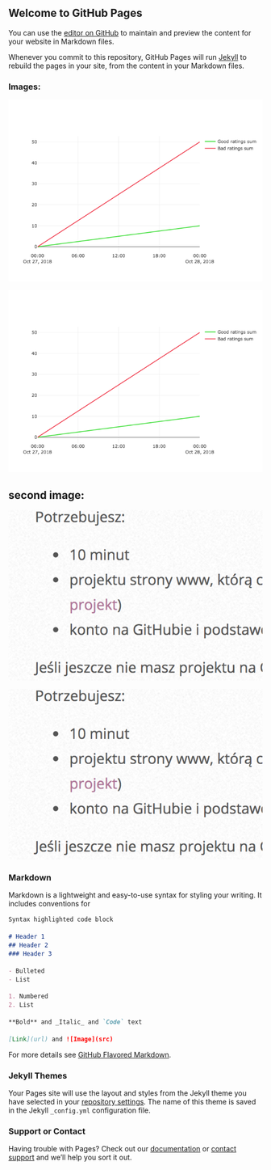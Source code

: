 ## Welcome to GitHub Pages

You can use the [editor on GitHub](https://github.com/gmiejski/confluent-documentation-quality/edit/master/index.md) to maintain and preview the content for your website in Markdown files.

Whenever you commit to this repository, GitHub Pages will run [Jekyll](https://jekyllrb.com/) to rebuild the pages in your site, from the content in your Markdown files.


### Images:

![Image](https://github.com/gmiejski/confluent-documentation-quality/blob/master/images/latest.png)

<img src="https://github.com/gmiejski/confluent-documentation-quality/blob/master/images/latest.png" />

## second image:

![Image](https://github.com/gmiejski/confluent-documentation-quality/blob/master/images/test_image.png)


![](images/test_image.png)
### Markdown

Markdown is a lightweight and easy-to-use syntax for styling your writing. It includes conventions for

```markdown
Syntax highlighted code block

# Header 1
## Header 2
### Header 3

- Bulleted
- List

1. Numbered
2. List

**Bold** and _Italic_ and `Code` text

[Link](url) and ![Image](src)
```

For more details see [GitHub Flavored Markdown](https://guides.github.com/features/mastering-markdown/).

### Jekyll Themes

Your Pages site will use the layout and styles from the Jekyll theme you have selected in your [repository settings](https://github.com/gmiejski/confluent-documentation-quality/settings). The name of this theme is saved in the Jekyll `_config.yml` configuration file.

### Support or Contact

Having trouble with Pages? Check out our [documentation](https://help.github.com/categories/github-pages-basics/) or [contact support](https://github.com/contact) and we’ll help you sort it out.
